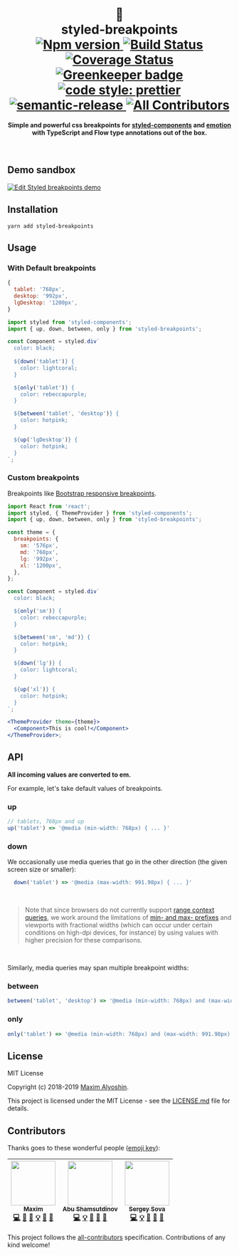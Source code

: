 <div align="center">
<h1>
 💅 <br>
 styled-breakpoints <br>


 
 
<a href="https://www.npmjs.com/package/styled-breakpoints">
<img alt="Npm version" src="https://img.shields.io/npm/v/styled-breakpoints.svg?style=flat-square">
</a>
<a href="https://travis-ci.org/mg901/styled-breakpoints">
<img alt="Build Status" src="https://img.shields.io/travis/mg901/styled-breakpoints/master.svg?style=flat-square">
</a>
<a href="https://coveralls.io/github/mg901/styled-breakpoints?branch=master">
<img alt="Coverage Status" src="https://img.shields.io/coveralls/github/mg901/styled-breakpoints/master.svg?style=flat-square">
</a>
<a href="https://greenkeeper.io/">
<img alt="Greenkeeper badge" src="https://badges.greenkeeper.io/mg901/styled-breakpoints.svg?style=flat-square">
</a>
<a href="https://github.com/prettier/prettier">
<img alt="code style: prettier" src="https://img.shields.io/badge/code_style-prettier-ff69b4.svg?style=flat-square">
</a>
<a href="https://github.com/semantic-release/semantic-release">
<img alt="semantic-release" src="https://img.shields.io/badge/%20%20%F0%9F%93%A6%F0%9F%9A%80-semantic--release-e10079.svg?style=flat-square">
</a>
<a href="https://github.com/all-contributors/all-contributors-cli">
<img alt="All Contributors" src="https://img.shields.io/badge/all_contributors-3-orange.svg?style=flat-square">
</a>
</h1>
<strong>Simple and powerful css breakpoints for <a href="https://github.com/styled-components/styled-components">styled-components</a> and <a href="https://github.com/emotion-js/emotion">emotion</a> with  TypeScript and Flow type annotations out of the box.</strong>
</div>
<br>
<br>


## Demo sandbox

[![Edit Styled breakpoints demo](https://codesandbox.io/static/img/play-codesandbox.svg)](https://codesandbox.io/s/23583q00o0?hidenavigation=1)


## Installation

```
yarn add styled-breakpoints
```

## Usage

### With Default breakpoints

```js
{
  tablet: '768px',
  desktop: '992px',
  lgDesktop: '1200px',
}
```

```js
import styled from 'styled-components';
import { up, down, between, only } from 'styled-breakpoints';

const Component = styled.div`
  color: black;
  
  ${down('tablet')} {
    color: lightcoral;
  }

  ${only('tablet')} {
    color: rebeccapurple;
  }

  ${between('tablet', 'desktop')} {
    color: hotpink;
  }

  ${up('lgDesktop')} {
    color: hotpink;
  }
`;
```

### Custom breakpoints

Breakpoints like [Bootstrap responsive breakpoints](https://getbootstrap.com/docs/4.0/layout/overview/#responsive-breakpoints).

```jsx
import React from 'react';
import styled, { ThemeProvider } from 'styled-components';
import { up, down, between, only } from 'styled-breakpoints';

const theme = {
  breakpoints: {
    sm: '576px',
    md: '768px',
    lg: '992px',
    xl: '1200px',
  },
};

const Component = styled.div`
  color: black;

  ${only('sm')} {
    color: rebeccapurple;
  }

  ${between('sm', 'md')} {
    color: hotpink;
  }

  ${down('lg')} {
    color: lightcoral;
  }

  ${up('xl')} {
    color: hotpink;
  }
`;

<ThemeProvider theme={theme}>
  <Component>This is cool!</Component>
</ThemeProvider>;
```

## API

  <strong>All incoming values are converted to em.</strong>


  For example, let's take default values of breakpoints.

### up

  ```js
  // tablets, 768px and up
  up('tablet') => '@media (min-width: 768px) { ... }'
  ```

### down

  We occasionally use media queries that go in the other direction (the given screen size or smaller):
  
```js
  down('tablet') => '@media (max-width: 991.98px) { ... }'
  ```


<br/>

  >Note that since browsers do not currently support [range context queries](https://www.w3.org/TR/mediaqueries-4/#range-context), we work around the limitations of [min- and max- prefixes](https://www.w3.org/TR/mediaqueries-4/#mq-min-max) and viewports with fractional widths (which can occur under certain conditions on high-dpi devices, for instance) by using values with higher precision for these comparisons.

<br/>


Similarly, media queries may span multiple breakpoint widths:

### between

  ```js
  between('tablet', 'desktop') => '@media (min-width: 768px) and (max-width: 1199.98px) { ... }'
  ```

### only

  ```js
  only('tablet') => '@media (min-width: 768px) and (max-width: 991.98px) { ... }'
  ```

## License

MIT License

Copyright (c) 2018-2019 [Maxim Alyoshin](https://github.com/mg901).

This project is licensed under the MIT License - see the [LICENSE.md](https://github.com/mg901/styled-breakpoints/blob/master/LICENCE) file for details.

## Contributors

Thanks goes to these wonderful people ([emoji key](https://github.com/all-contributors/all-contributors#emoji-key)):

<!-- ALL-CONTRIBUTORS-LIST:START - Do not remove or modify this section -->
<!-- prettier-ignore -->
| [<img src="https://avatars0.githubusercontent.com/u/7874664?v=4" width="100px;"/><br /><sub><b>Maxim</b></sub>](https://t.me/mg901)<br />[💻](https://github.com/mg901/styled-breakpoints/commits?author=mg901 "Code") [🎨](#design-mg901 "Design") [📖](https://github.com/mg901/styled-breakpoints/commits?author=mg901 "Documentation") [💡](#example-mg901 "Examples") [🤔](#ideas-mg901 "Ideas, Planning, & Feedback") [📢](#talk-mg901 "Talks") | [<img src="https://avatars0.githubusercontent.com/u/22033385?v=4" width="100px;"/><br /><sub><b>Abu Shamsutdinov</b></sub>](https://github.com/yakotika)<br />[💻](https://github.com/mg901/styled-breakpoints/commits?author=yakotika "Code") [💡](#example-yakotika "Examples") [🤔](#ideas-yakotika "Ideas, Planning, & Feedback") [👀](#review-yakotika "Reviewed Pull Requests") [📢](#talk-yakotika "Talks") | [<img src="https://avatars0.githubusercontent.com/u/5620073?v=4" width="100px;"/><br /><sub><b>Sergey Sova</b></sub>](https://sergeysova.com)<br />[💻](https://github.com/mg901/styled-breakpoints/commits?author=sergeysova "Code") [💡](#example-sergeysova "Examples") [🤔](#ideas-sergeysova "Ideas, Planning, & Feedback") [👀](#review-sergeysova "Reviewed Pull Requests") [📢](#talk-sergeysova "Talks") |
| :---------------------------------------------------------------------------------------------------------------------------------------------------------------------------------------------------------------------------------------------------------------------------------------------------------------------------------------------------------------------------------------------------------------------------------------------------: | :----------------------------------------------------------------------------------------------------------------------------------------------------------------------------------------------------------------------------------------------------------------------------------------------------------------------------------------------------------------------------------------------------------------: | :---------------------------------------------------------------------------------------------------------------------------------------------------------------------------------------------------------------------------------------------------------------------------------------------------------------------------------------------------------------------------------------------------------------: |
<!-- ALL-CONTRIBUTORS-LIST:END -->

This project follows the [all-contributors](https://github.com/all-contributors/all-contributors) specification. Contributions of any kind welcome!
